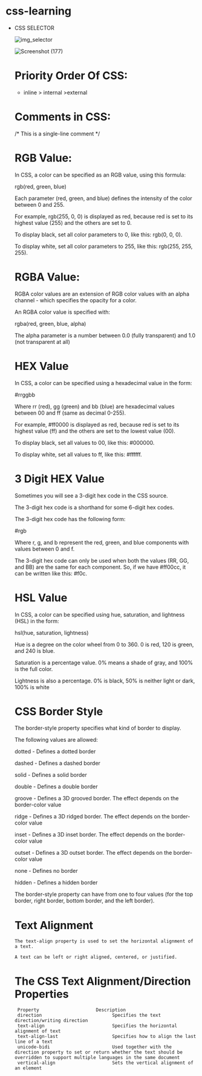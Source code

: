 # css-learning

* CSS SELECTOR

    
    ![img_selector](https://github.com/vikas-sumfactor/css-learning/assets/130432414/a4ad7bf7-873b-4597-810b-22f7a12893af)
    
   
   ![Screenshot (177)](https://github.com/vikas-sumfactor/css-learning/assets/130432414/2ce6553f-2fa8-4fc9-bd8a-5ee20d2ec16e)
   
   
  #  Priority Order Of CSS:
    
    
     * inline > internal >external
     
     
   # Comments in CSS:
     
     
     /* This is a single-line comment */
     
     
     
   # RGB Value:
    
     
   In CSS, a color can be specified as an RGB value, using this formula:
   

    rgb(red, green, blue)
    

    Each parameter (red, green, and blue) defines the intensity of the color between 0 and 255.
    

    For example, rgb(255, 0, 0) is displayed as red, because red is set to its highest value (255) and the others are set to 0.
    

    To display black, set all color parameters to 0, like this: rgb(0, 0, 0).
    

    To display white, set all color parameters to 255, like this: rgb(255, 255, 255).
    
    
   # RGBA Value:
   
    RGBA color values are an extension of RGB color values with an alpha channel - which specifies the opacity for a color.

    An RGBA color value is specified with:

    rgba(red, green, blue, alpha)

    The alpha parameter is a number between 0.0 (fully transparent) and 1.0 (not transparent at all)
    
    # HEX Value
    
    In CSS, a color can be specified using a hexadecimal value in the form:

     #rrggbb

    Where rr (red), gg (green) and bb (blue) are hexadecimal values between 00 and ff (same as decimal 0-255).

    For example, #ff0000 is displayed as red, because red is set to its highest value (ff) and the others are set to the lowest value (00).

    To display black, set all values to 00, like this: #000000.

    To display white, set all values to ff, like this: #ffffff.
    
    
   # 3 Digit HEX Value
   
    Sometimes you will see a 3-digit hex code in the CSS source.

    The 3-digit hex code is a shorthand for some 6-digit hex codes.

   The 3-digit hex code has the following form:

   #rgb

   Where r, g, and b represent the red, green, and blue components with values between 0 and f.

   The 3-digit hex code can only be used when both the values (RR, GG, and BB) are the same for each component. So, if we have #ff00cc, it can be written like this: #f0c.
   
   # HSL Value
   
     In CSS, a color can be specified using hue, saturation, and lightness (HSL) in the form:

    hsl(hue, saturation, lightness)

    Hue is a degree on the color wheel from 0 to 360. 0 is red, 120 is green, and 240 is blue.

   Saturation is a percentage value. 0% means a shade of gray, and 100% is the full color.

   Lightness is also a percentage. 0% is black, 50% is neither light or dark, 100% is white
   
   
   
   # CSS Border Style
    The border-style property specifies what kind of border to display.

    The following values are allowed:

    dotted - Defines a dotted border
    
    dashed - Defines a dashed border
    
    solid - Defines a solid border
    
    double - Defines a double border
    
    groove - Defines a 3D grooved border. The effect depends on the border-color value
    
    ridge - Defines a 3D ridged border. The effect depends on the border-color value
    
    inset - Defines a 3D inset border. The effect depends on the border-color value
    
    outset - Defines a 3D outset border. The effect depends on the border-color value
    
    none - Defines no border
    
    hidden - Defines a hidden border
    
    The border-style property can have from one to four values (for the top border, right border, bottom border, and the left border).
    
    
   # Text Alignment
      The text-align property is used to set the horizontal alignment of a text.

      A text can be left or right aligned, centered, or justified.
      
    #  The CSS Text Alignment/Direction Properties
    
    
       Property	                    Description
       direction	                      Specifies the text direction/writing direction
       text-align	                      Specifies the horizontal alignment of text
       text-align-last	                  Specifies how to align the last line of a text
       unicode-bidi	                      Used together with the direction property to set or return whether the text should be overridden to support multiple languages in the same document
       vertical-align	                  Sets the vertical alignment of an element

    
    
    
  
